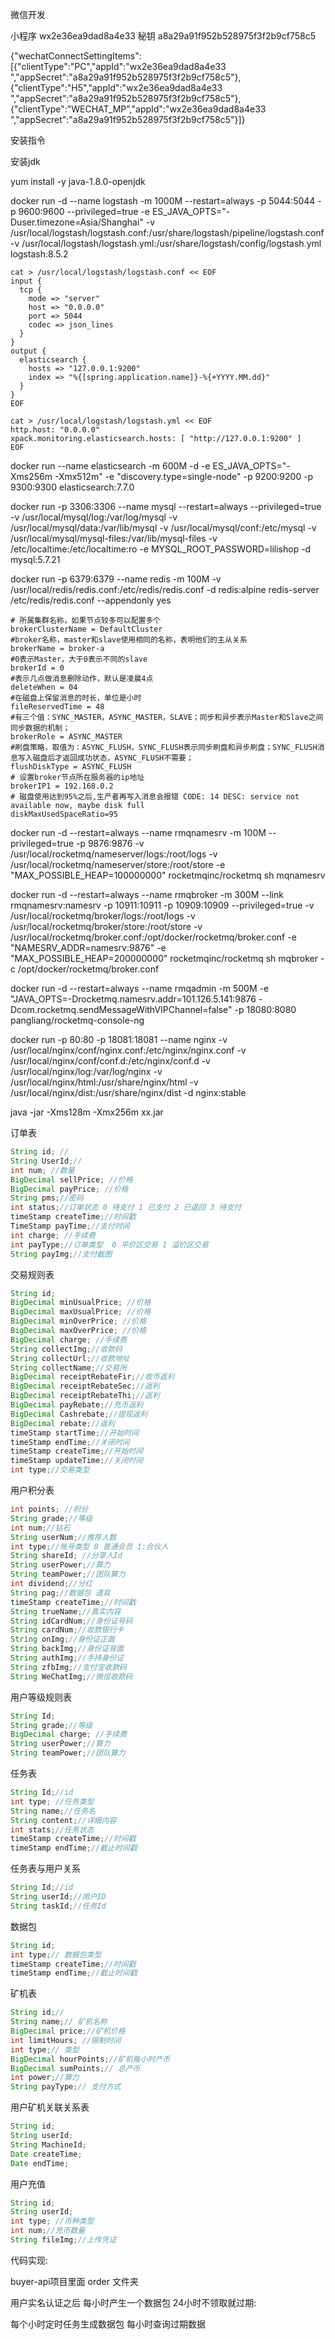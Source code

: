 微信开发

小程序 wx2e36ea9dad8a4e33 秘钥 a8a29a91f952b528975f3f2b9cf758c5

{"wechatConnectSettingItems":[{"clientType":"PC","appId":"wx2e36ea9dad8a4e33 ","appSecret":"a8a29a91f952b528975f3f2b9cf758c5"},{"clientType":"H5","appId":"wx2e36ea9dad8a4e33 ","appSecret":"a8a29a91f952b528975f3f2b9cf758c5"},{"clientType":"WECHAT_MP","appId":"wx2e36ea9dad8a4e33 ","appSecret":"a8a29a91f952b528975f3f2b9cf758c5"}]}

安装指令

安装jdk

yum install -y java-1.8.0-openjdk

docker run -d --name logstash -m 1000M --restart=always -p 5044:5044 -p 9600:9600 --privileged=true -e ES_JAVA_OPTS="-Duser.timezone=Asia/Shanghai" -v /usr/local/logstash/logstash.conf:/usr/share/logstash/pipeline/logstash.conf -v /usr/local/logstash/logstash.yml:/usr/share/logstash/config/logstash.yml logstash:8.5.2

```
cat > /usr/local/logstash/logstash.conf << EOF
input {
  tcp {
    mode => "server"
    host => "0.0.0.0"
    port => 5044
    codec => json_lines
  }
}
output {
  elasticsearch {
    hosts => "127.0.0.1:9200"
    index => "%{[spring.application.name]}-%{+YYYY.MM.dd}"
  }
}
EOF
```

```
cat > /usr/local/logstash/logstash.yml << EOF
http.host: "0.0.0.0"
xpack.monitoring.elasticsearch.hosts: [ "http://127.0.0.1:9200" ]
EOF
```



docker run --name elasticsearch -m 600M -d -e ES_JAVA_OPTS="-Xms256m -Xmx512m" -e "discovery.type=single-node" -p 9200:9200 -p 9300:9300 elasticsearch:7.7.0

docker run -p 3306:3306 --name mysql --restart=always --privileged=true -v /usr/local/mysql/log:/var/log/mysql -v /usr/local/mysql/data:/var/lib/mysql -v /usr/local/mysql/conf:/etc/mysql -v /usr/local/mysql/mysql-files:/var/lib/mysql-files -v /etc/localtime:/etc/localtime:ro -e MYSQL_ROOT_PASSWORD=lilishop -d mysql:5.7.21



docker run -p 6379:6379 --name redis -m 100M -v /usr/local/redis/redis.conf:/etc/redis/redis.conf -d redis:alpine redis-server /etc/redis/redis.conf --appendonly yes



```
# 所属集群名称，如果节点较多可以配置多个
brokerClusterName = DefaultCluster
#broker名称，master和slave使用相同的名称，表明他们的主从关系
brokerName = broker-a
#0表示Master，大于0表示不同的slave
brokerId = 0
#表示几点做消息删除动作，默认是凌晨4点
deleteWhen = 04
#在磁盘上保留消息的时长，单位是小时
fileReservedTime = 48
#有三个值：SYNC_MASTER，ASYNC_MASTER，SLAVE；同步和异步表示Master和Slave之间同步数据的机制；
brokerRole = ASYNC_MASTER
#刷盘策略，取值为：ASYNC_FLUSH，SYNC_FLUSH表示同步刷盘和异步刷盘；SYNC_FLUSH消息写入磁盘后才返回成功状态，ASYNC_FLUSH不需要；
flushDiskType = ASYNC_FLUSH
# 设置broker节点所在服务器的ip地址
brokerIP1 = 192.168.0.2
# 磁盘使用达到95%之后,生产者再写入消息会报错 CODE: 14 DESC: service not available now, maybe disk full
diskMaxUsedSpaceRatio=95
```

docker run -d --restart=always --name rmqnamesrv -m 100M --privileged=true -p 9876:9876  -v /usr/local/rocketmq/nameserver/logs:/root/logs -v /usr/local/rocketmq/nameserver/store:/root/store -e "MAX_POSSIBLE_HEAP=100000000" rocketmqinc/rocketmq sh mqnamesrv



docker run -d --restart=always --name rmqbroker -m 300M --link rmqnamesrv:namesrv -p 10911:10911 -p 10909:10909 --privileged=true -v /usr/local/rocketmq/broker/logs:/root/logs -v /usr/local/rocketmq/broker/store:/root/store -v /usr/local/rocketmq/broker.conf:/opt/docker/rocketmq/broker.conf -e "NAMESRV_ADDR=namesrv:9876" -e "MAX_POSSIBLE_HEAP=200000000" rocketmqinc/rocketmq sh mqbroker -c /opt/docker/rocketmq/broker.conf

docker run -d --restart=always --name rmqadmin -m 500M -e "JAVA_OPTS=-Drocketmq.namesrv.addr=101.126.5.141:9876 -Dcom.rocketmq.sendMessageWithVIPChannel=false" -p 18080:8080 pangliang/rocketmq-console-ng



 docker run -p 80:80 -p 18081:18081 --name nginx -v /usr/local/nginx/conf/nginx.conf:/etc/nginx/nginx.conf -v /usr/local/nginx/conf/conf.d:/etc/nginx/conf.d -v /usr/local/nginx/log:/var/log/nginx -v /usr/local/nginx/html:/usr/share/nginx/html  -v /usr/local/nginx/dist:/usr/share/nginx/dist -d nginx:stable



java -jar -Xms128m -Xmx256m xx.jar



订单表

```java
String id; //
String UserId;//
int num; //数量
BigDecimal sellPrice; //价格
BigDecimal payPrice; //价格
String pms;//密码
int status;//订单状态 0 待支付 1 已支付 2 已退回 3 待支付
timeStamp createTime;//时间戳
TimeStamp payTime;//支付时间
int charge; //手续费
int payType;//订单类型  0 平价区交易 1 溢价区交易
String payImg;//支付截图
```

交易规则表

```java
String id;
BigDecimal minUsualPrice; //价格
BigDecimal maxUsualPrice; //价格
BigDecimal minOverPrice; //价格
BigDecimal maxOverPrice; //价格
BigDecimal charge; //手续费
String collectImg;//收款码
String collectUrl;//收款地址
String collectName;//交易所
BigDecimal receiptRebateFir;//收币返利
BigDecimal receiptRebateSec;//返利
BigDecimal receiptRebateThi;//返利
BigDecimal payRebate;//充币返利
BigDecimal Cashrebate;//提现返利	
BigDecimal rebate;//返利	
timeStamp startTime;//开始时间
timeStamp endTime;//关闭时间
timeStamp createTime;//开始时间
timeStamp updateTime;//关闭时间
int type;//交易类型

```

用户积分表

```java
int points; //积分
String grade;//等级
int num;//钻石
String userNum;//推荐人数
int type;//账号类型 0 普通会员 1:合伙人
String shareId; //分享人Id
String userPower;//算力
String teamPower;//团队算力
int dividend;//分红
String pag;//数据包 道具
timeStamp createTime;//时间戳
String trueName;//真实内容
String idCardNum;//身份证号码
String cardNum;//收款银行卡
String onImg;//身份证正面
String backImg;//身份证背面
String authImg;//手持身份证
String zfbImg;//支付宝收款码
String WeChatImg;//微信收款码
```

用户等级规则表

```java
String Id;
String grade;//等级
BigDecimal charge; //手续费
String userPower;//算力
String teamPower;//团队算力
```

任务表

```java
String Id;//id
int type; //任务类型
String name;//任务名
String content;//详细内容
int stats;//任务状态
timeStamp createTime;//时间戳
timeStamp endTime;//截止时间戳
```

任务表与用户关系

```java
String Id;//id
String userId;//用户ID
String taskId;//任务Id
```

数据包

```java
String id;
int type;// 数据包类型
timeStamp createTime;//时间戳
timeStamp endTime;//截止时间戳
```

矿机表

```java
String id;//
String name;// 矿机名称
BigDecimal price;//矿机价格
int limitHours; //限制时间
int type;// 类型
BigDecimal hourPoints;//矿机每小时产币
BigDecimal sumPoints;// 总产币
int power;//算力
String payType;// 支付方式
```

用户矿机关联关系表

```java
String id;
String userId;
String MachineId;
Date createTime;
Date endTime;
```

用户充值

```java
String id;
String userId;
int type; //币种类型
int num;//充币数量
String fileImg;//上传凭证
```



代码实现:

buyer-api项目里面 order 文件夹



用户实名认证之后 每小时产生一个数据包 24小时不领取就过期:

每个小时定时任务生成数据包 每小时查询过期数据

